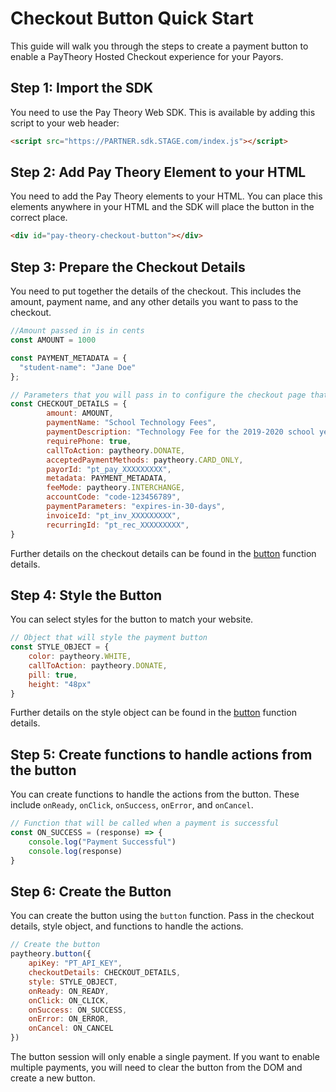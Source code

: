# Checkout Button Quick Start

This guide will walk you through the steps to create a payment button to enable a PayTheory Hosted Checkout experience for your Payors.

## Step 1: Import the SDK

You need to use the Pay Theory Web SDK. This is available by adding this script to your web header:

```html
<script src="https://PARTNER.sdk.STAGE.com/index.js"></script>
```

## Step 2: Add Pay Theory Element to your HTML

You need to add the Pay Theory elements to your HTML. You can place this elements anywhere in your HTML and the SDK will place the button in the correct place.

```html
<div id="pay-theory-checkout-button"></div>
```

## Step 3: Prepare the Checkout Details

You need to put together the details of the checkout. This includes the amount, payment name, and any other details you want to pass to the checkout.

```javascript
//Amount passed in is in cents
const AMOUNT = 1000

const PAYMENT_METADATA = {
  "student-name": "Jane Doe"
};

// Parameters that you will pass in to configure the checkout page that opens when the button is clicked.
const CHECKOUT_DETAILS = { 
        amount: AMOUNT, 
        paymentName: "School Technology Fees",
        paymentDescription: "Technology Fee for the 2019-2020 school year", 
        requirePhone: true, 
        callToAction: paytheory.DONATE, 
        acceptedPaymentMethods: paytheory.CARD_ONLY, 
        payorId: "pt_pay_XXXXXXXXX", 
        metadata: PAYMENT_METADATA,  
        feeMode: paytheory.INTERCHANGE, 
        accountCode: "code-123456789",  
        paymentParameters: "expires-in-30-days", 
        invoiceId: "pt_inv_XXXXXXXXX", 
        recurringId: "pt_rec_XXXXXXXXX", 
}
```

Further details on the checkout details can be found in the [button](../web/functions#button) function details.

## Step 4: Style the Button

You can select styles for the button to match your website.

```javascript
// Object that will style the payment button
const STYLE_OBJECT = { 
    color: paytheory.WHITE, 
    callToAction: paytheory.DONATE, 
    pill: true, 
    height: "48px"
}
```

Further details on the style object can be found in the [button](../web/functions#button) function details.

## Step 5: Create functions to handle actions from the button

You can create functions to handle the actions from the button. These include `onReady`, `onClick`, `onSuccess`, `onError`, and `onCancel`.

```javascript
// Function that will be called when a payment is successful
const ON_SUCCESS = (response) => {
    console.log("Payment Successful")
    console.log(response)
}
```


## Step 6: Create the Button

You can create the button using the `button` function. Pass in the checkout details, style object, and functions to handle the actions.

```javascript
// Create the button
paytheory.button({
    apiKey: "PT_API_KEY",
    checkoutDetails: CHECKOUT_DETAILS,
    style: STYLE_OBJECT,
    onReady: ON_READY,
    onClick: ON_CLICK,
    onSuccess: ON_SUCCESS,
    onError: ON_ERROR,
    onCancel: ON_CANCEL
})
```

The button session will only enable a single payment. If you want to enable multiple payments, you will need to clear the button from the DOM and create a new button.
